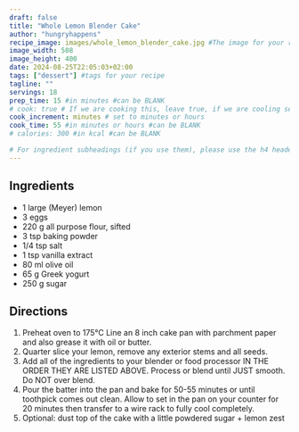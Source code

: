 ```yaml
---
draft: false
title: "Whole Lemon Blender Cake"
author: "hungryhappens"
recipe_image: images/whole_lemon_blender_cake.jpg #The image for your recipe
image_width: 508
image_height: 400
date: 2024-08-25T22:05:03+02:00
tags: ["dessert"] #tags for your recipe
tagline: ""
servings: 18
prep_time: 15 #in minutes #can be BLANK
# cook: true # If we are cooking this, leave true, if we are cooling set to false
cook_increment: minutes # set to minutes or hours
cook_time: 55 #in minutes or hours #can be BLANK
# calories: 300 #in kcal #can be BLANK

# For ingredient subheadings (if you use them), please use the h4 header.  For print view I have those elements targeted
---
```



## Ingredients

- 1 large (Meyer) lemon
- 3 eggs
- 220 g all purpose flour, sifted
- 3 tsp baking powder
- 1/4 tsp salt
- 1 tsp vanilla extract
- 80 ml olive oil
- 65 g Greek yogurt
- 250 g sugar

## Directions

1. Preheat oven to 175°C Line an 8 inch cake pan with parchment paper and also grease it with oil or butter.
2. Quarter slice your lemon, remove any exterior stems and all seeds.
3. Add all of the ingredients to your blender or food processor IN THE ORDER THEY ARE LISTED ABOVE. Process or blend until JUST smooth. Do NOT over blend.
4. Pour the batter into the pan and bake for 50-55 minutes or until toothpick comes out clean. Allow to set in the pan on your counter for 20 minutes then transfer to a wire rack to fully cool completely.
5. Optional: dust top of the cake with a little powdered sugar + lemon zest
